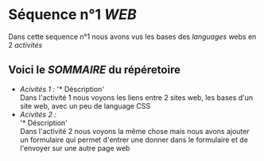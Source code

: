 # Séquence n°1 _WEB_

Dans cette sequence n°1 nous avons vus les bases des _languages_ webs en 2 _activités_ 
## Voici le _SOMMAIRE_ du répéretoire

* *Acivités 1 :* 
'* Déscription'  
Dans l'activité 1 nous voyons les liens entre 2 sites web, les bases d'un site web, avec un peu de language CSS
* *Acivités 2 :*  
'* Déscription'  
Dans l'activité 2 nous voyons la même chose mais nous avons ajouter un formulaire qui permet d'entrer une donner dans le formulaire et de l'envoyer sur une autre page web
